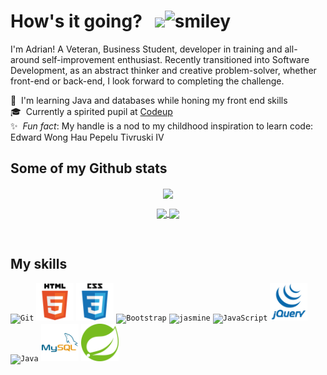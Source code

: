 # How's it going? &nbsp; <img src="https://media.giphy.com/media/hvRJCLFzcasrR4ia7z/giphy.gif" width="40"><img alt="smiley" width="40em" src="https://i.imgur.com/q2UfNOW.png"/>

I'm Adrian! A Veteran, Business Student, developer in training and all-around self-improvement enthusiast. Recently transitioned into Software Development, as an abstract thinker and creative problem-solver, whether front-end or back-end, I look forward to completing the challenge.

🌱&nbsp; I'm learning Java and databases while honing my front end skills<br>
🎓&nbsp; Currently a spirited pupil at [Codeup](https://codeup.com)<br>
✨&nbsp; <em>Fun fact</em>: My handle is a nod to my childhood inspiration to learn code: Edward Wong Hau Pepelu Tivruski IV<br> 

## Some of my Github stats

<p align="center">
  <img height="145em"align="center" src="http://github-readme-streak-stats.herokuapp.com?user=radicaladi&theme=dark&hide_border=false&date_format=j%20M%5B%20Y%5D&fire=DD5B28" />
</p>
<p align="center">
<a href="https://github.com/radicaladi">
  <img height="140em" align="center" src="https://github-readme-stats.vercel.app/api/top-langs/?username=radicaladi&layout=compact&theme=dark&langs_count=4" />
</a>
<a href="https://github.com/radicaladi">
  <img height="140em" align="center" src="https://github-readme-stats.vercel.app/api?username=radicaladi&theme=dark&layout=compact&repo=convoychat&hide=stars,issues&custom_title=Adrian's GitHub Stats" />
</a>
</p><br>

## My skills
<p align="left">
  <code><img alt="Git" width="60em" src="https://raw.githubusercontent.com/jmnote/z-icons/master/svg/git.svg" /></code>
  <code><img alt="HTML5" width="60em" src="https://raw.githubusercontent.com/devicons/devicon/master/icons/html5/html5-original-wordmark.svg" /></code>
  <code><img alt="CSS3" width="60em" src="https://raw.githubusercontent.com/devicons/devicon/master/icons/css3/css3-original-wordmark.svg" /></code>
  <code><img alt="Bootstrap" width="60em" src="https://raw.githubusercontent.com/jmnote/z-icons/master/svg/bootstrap.svg" /></code>
  <code><img src="https://www.vectorlogo.zone/logos/jasmine/jasmine-icon.svg" alt="jasmine" width="60" height="60"/></code>
  <code><img alt="JavaScript" width="60em" src="https://raw.githubusercontent.com/jmnote/z-icons/master/svg/javascript.svg" /></code>
  <code><img alt="jQuery" width="60em" src="https://raw.githubusercontent.com/devicons/devicon/master/icons/jquery/jquery-plain-wordmark.svg" /></code>
  <code><img alt="Java" width="60em" src="https://raw.githubusercontent.com/jmnote/z-icons/master/svg/java.svg" /></code>
  <code><img alt="MySQL" width="60em" src="https://raw.githubusercontent.com/devicons/devicon/master/icons/mysql/mysql-original-wordmark.svg" /></code>
  <code><img alt="Spring" width="60em" src="https://raw.githubusercontent.com/devicons/devicon/master/icons/spring/spring-original.svg" /></code>
</p>
